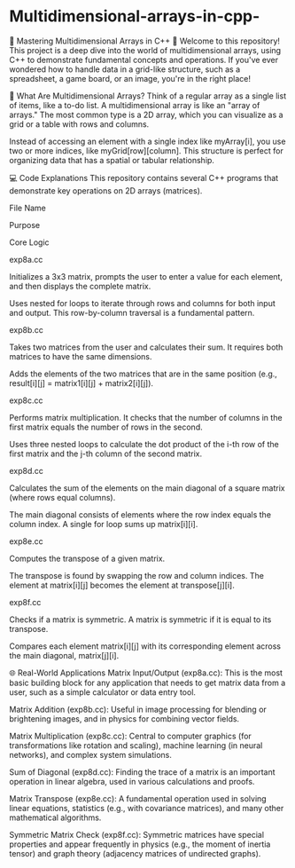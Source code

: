 # Multidimensional-arrays-in-cpp-
🚀 Mastering Multidimensional Arrays in C++ 🚀
Welcome to this repository! This project is a deep dive into the world of multidimensional arrays, using C++ to demonstrate fundamental concepts and operations. If you've ever wondered how to handle data in a grid-like structure, such as a spreadsheet, a game board, or an image, you're in the right place!

🤔 What Are Multidimensional Arrays?
Think of a regular array as a single list of items, like a to-do list. A multidimensional array is like an "array of arrays." The most common type is a 2D array, which you can visualize as a grid or a table with rows and columns.

Instead of accessing an element with a single index like myArray[i], you use two or more indices, like myGrid[row][column]. This structure is perfect for organizing data that has a spatial or tabular relationship.

💻 Code Explanations
This repository contains several C++ programs that demonstrate key operations on 2D arrays (matrices).

File Name

Purpose

Core Logic

exp8a.cc

Initializes a 3x3 matrix, prompts the user to enter a value for each element, and then displays the complete matrix.

Uses nested for loops to iterate through rows and columns for both input and output. This row-by-column traversal is a fundamental pattern.

exp8b.cc

Takes two matrices from the user and calculates their sum. It requires both matrices to have the same dimensions.

Adds the elements of the two matrices that are in the same position (e.g., result[i][j] = matrix1[i][j] + matrix2[i][j]).

exp8c.cc

Performs matrix multiplication. It checks that the number of columns in the first matrix equals the number of rows in the second.

Uses three nested loops to calculate the dot product of the i-th row of the first matrix and the j-th column of the second matrix.

exp8d.cc

Calculates the sum of the elements on the main diagonal of a square matrix (where rows equal columns).

The main diagonal consists of elements where the row index equals the column index. A single for loop sums up matrix[i][i].

exp8e.cc

Computes the transpose of a given matrix.

The transpose is found by swapping the row and column indices. The element at matrix[i][j] becomes the element at transpose[j][i].

exp8f.cc

Checks if a matrix is symmetric. A matrix is symmetric if it is equal to its transpose.

Compares each element matrix[i][j] with its corresponding element across the main diagonal, matrix[j][i].

🌐 Real-World Applications
Matrix Input/Output (exp8a.cc): This is the most basic building block for any application that needs to get matrix data from a user, such as a simple calculator or data entry tool.

Matrix Addition (exp8b.cc): Useful in image processing for blending or brightening images, and in physics for combining vector fields.

Matrix Multiplication (exp8c.cc): Central to computer graphics (for transformations like rotation and scaling), machine learning (in neural networks), and complex system simulations.

Sum of Diagonal (exp8d.cc): Finding the trace of a matrix is an important operation in linear algebra, used in various calculations and proofs.

Matrix Transpose (exp8e.cc): A fundamental operation used in solving linear equations, statistics (e.g., with covariance matrices), and many other mathematical algorithms.

Symmetric Matrix Check (exp8f.cc): Symmetric matrices have special properties and appear frequently in physics (e.g., the moment of inertia tensor) and graph theory (adjacency matrices of undirected graphs).
